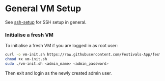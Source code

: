 # General VM Setup

See [ssh-setup](./ssh-setup.md) for SSH setup in general.

### Initialise a fresh VM

To initialise a fresh VM if you are logged in as root user:
```bash
curl -o vm-init.sh https://raw.githubusercontent.com/Festivals-App/festivals-documentation/master/deployment/general-vm-setup/vm-init.sh
chmod +x vm-init.sh
sudo ./vm-init.sh <admin_name> <admin_password>

```
Then exit and login as the newly created admin user.
